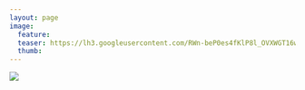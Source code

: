 ```yaml
---
layout: page
image:
  feature:
  teaser: https://lh3.googleusercontent.com/RWn-beP0es4fKlP8l_OVXWGT16w3pEnUskTudm0E4xM=w245
  thumb:
---
```


[![](https://lh3.googleusercontent.com/q0467BzvY5bRP3EkQQWJ4807iVhZl0rCOkWy0iPgf-I=w800)](https://lh3.googleusercontent.com/q0467BzvY5bRP3EkQQWJ4807iVhZl0rCOkWy0iPgf-I=s0)
